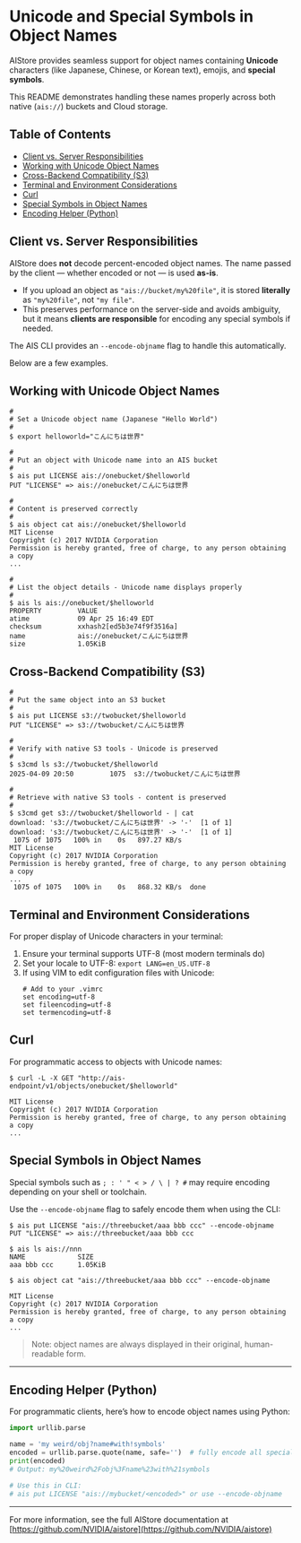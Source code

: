 # Unicode and Special Symbols in Object Names

AIStore provides seamless support for object names containing **Unicode** characters (like Japanese, Chinese, or Korean text), emojis, and **special symbols**.

This README demonstrates handling these names properly across both native (`ais://`) buckets and Cloud storage.

## Table of Contents

- [Client vs. Server Responsibilities](#client-vs-server-responsibilities)
- [Working with Unicode Object Names](#working-with-unicode-object-names)
- [Cross-Backend Compatibility (S3)](#cross-backend-compatibility-s3)
- [Terminal and Environment Considerations](#terminal-and-environment-considerations)
- [Curl](#curl)
- [Special Symbols in Object Names](#special-symbols-in-object-names)
- [Encoding Helper (Python)](#encoding-helper-python)

## Client vs. Server Responsibilities

AIStore does **not** decode percent-encoded object names. The name passed by the client — whether encoded or not — is used **as-is**.

- If you upload an object as `"ais://bucket/my%20file"`, it is stored **literally** as `"my%20file"`, not `"my file"`.
- This preserves performance on the server-side and avoids ambiguity, but it means **clients are responsible** for encoding any special symbols if needed.

The AIS CLI provides an `--encode-objname` flag to handle this automatically.

Below are a few examples.

## Working with Unicode Object Names

```console
#
# Set a Unicode object name (Japanese "Hello World")
#
$ export helloworld="こんにちは世界"

#
# Put an object with Unicode name into an AIS bucket
#
$ ais put LICENSE ais://onebucket/$helloworld
PUT "LICENSE" => ais://onebucket/こんにちは世界

#
# Content is preserved correctly
#
$ ais object cat ais://onebucket/$helloworld
MIT License
Copyright (c) 2017 NVIDIA Corporation
Permission is hereby granted, free of charge, to any person obtaining a copy
...

#
# List the object details - Unicode name displays properly
#
$ ais ls ais://onebucket/$helloworld
PROPERTY         VALUE
atime            09 Apr 25 16:49 EDT
checksum         xxhash2[ed5b3e74f9f3516a]
name             ais://onebucket/こんにちは世界
size             1.05KiB
```

## Cross-Backend Compatibility (S3)

```console
#
# Put the same object into an S3 bucket
#
$ ais put LICENSE s3://twobucket/$helloworld
PUT "LICENSE" => s3://twobucket/こんにちは世界

#
# Verify with native S3 tools - Unicode is preserved
#
$ s3cmd ls s3://twobucket/$helloworld
2025-04-09 20:50         1075  s3://twobucket/こんにちは世界

#
# Retrieve with native S3 tools - content is preserved
#
$ s3cmd get s3://twobucket/$helloworld - | cat
download: 's3://twobucket/こんにちは世界' -> '-'  [1 of 1]
download: 's3://twobucket/こんにちは世界' -> '-'  [1 of 1]
 1075 of 1075   100% in    0s   897.27 KB/s
MIT License
Copyright (c) 2017 NVIDIA Corporation
Permission is hereby granted, free of charge, to any person obtaining a copy
...
 1075 of 1075   100% in    0s   868.32 KB/s  done
```

## Terminal and Environment Considerations

For proper display of Unicode characters in your terminal:

1. Ensure your terminal supports UTF-8 (most modern terminals do)
2. Set your locale to UTF-8: `export LANG=en_US.UTF-8`
3. If using VIM to edit configuration files with Unicode:
   ```
   # Add to your .vimrc
   set encoding=utf-8
   set fileencoding=utf-8
   set termencoding=utf-8
   ```

## Curl

For programmatic access to objects with Unicode names:

```console
$ curl -L -X GET "http://ais-endpoint/v1/objects/onebucket/$helloworld"

MIT License
Copyright (c) 2017 NVIDIA Corporation
Permission is hereby granted, free of charge, to any person obtaining a copy
...
```


## Special Symbols in Object Names

Special symbols such as `; : ' " < > / \ | ? #` may require encoding depending on your shell or toolchain.

Use the `--encode-objname` flag to safely encode them when using the CLI:

```console
$ ais put LICENSE "ais://threebucket/aaa bbb ccc" --encode-objname
PUT "LICENSE" => ais://threebucket/aaa bbb ccc

$ ais ls ais://nnn
NAME             SIZE
aaa bbb ccc      1.05KiB

$ ais object cat "ais://threebucket/aaa bbb ccc" --encode-objname

MIT License
Copyright (c) 2017 NVIDIA Corporation
Permission is hereby granted, free of charge, to any person obtaining a copy
...
```

> Note: object names are always displayed in their original, human-readable form.

---

## Encoding Helper (Python)

For programmatic clients, here’s how to encode object names using Python:

```python
import urllib.parse

name = 'my weird/obj?name#with!symbols'
encoded = urllib.parse.quote(name, safe='')  # fully encode all special chars
print(encoded)
# Output: my%20weird%2Fobj%3Fname%23with%21symbols

# Use this in CLI:
# ais put LICENSE "ais://mybucket/<encoded>" or use --encode-objname
```

---

For more information, see the full AIStore documentation at [https://github.com/NVIDIA/aistore](https://github.com/NVIDIA/aistore)
